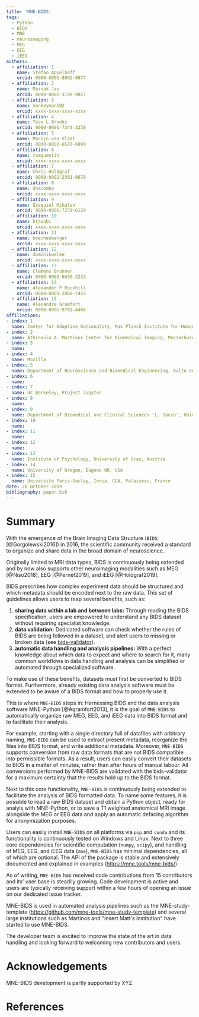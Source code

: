```yaml
---
title: 'MNE-BIDS'
tags:
  - Python
  - BIDS
  - MNE
  - neuroimaging
  - MEG
  - EEG
  - iEEG
authors:
  - affiliation: 1
    name: Stefan Appelhoff
    orcid: 0000-0001-8002-0877
  - affiliation: 2
    name: Mainak Jas
    orcid: 0000-0002-3199-9027
  - affiliation: 3
    name: monkeyman192
    orcid: xxxx-xxxx-xxxx-xxxx
  - affiliation: 4
    name: Teon L Brooks
    orcid: 0000-0001-7344-3230
  - affiliation: 5
    name: Marijn van Vliet
    orcid: 0000-0002-6537-6899
  - affiliation: 6
    name: romquentin
    orcid: xxxx-xxxx-xxxx-xxxx
  - affiliation: 7
    name: Chris Holdgraf
    orcid: 0000-0002-2391-0678
  - affiliation: 8
    name: dnacombo
    orcid: xxxx-xxxx-xxxx-xxxx
  - affiliation: 9
    name: Ezequiel Mikulan
    orcid: 0000-0001-7259-6120
  - affiliation: 10
    name: ktavabi
    orcid: xxxx-xxxx-xxxx-xxxx
  - affiliation: 11
    name: hoechenberger
    orcid: xxxx-xxxx-xxxx-xxxx
  - affiliation: 12
    name: dominikwelke
    orcid: xxxx-xxxx-xxxx-xxxx
  - affiliation: 13
    name: Clemens Brunner
    orcid: 0000-0002-6030-2233
  - affiliation: 14
    name: Alexander P Rockhill
    orcid: 0000-0003-3868-7453
  - affiliation: 15
    name: Alexandre Gramfort
    orcid: 0000-0001-9791-4404
affiliations:
- index: 1
  name: Center for Adaptive Rationality, Max Planck Institute for Human Development, Berlin, Germany
- index: 2
  name: Athinoula A. Martinos Center for Biomedical Imaging, Massachusetts General Hospital, Charlestown, MA, USA
- index: 3
  name:
- index: 4
  name: Mozilla
- index: 5
  name: Department of Neuroscience and Biomedical Engineering, Aalto University, Espoo, Finland
- index: 6
  name:
- index: 7
  name: UC Berkeley, Project Jupyter
- index: 8
  name:
- index: 9
  name: Department of Biomedical and Clinical Sciences 'L. Sacco', University of Milan, Milan, Italy
- index: 10
  name:
- index: 11
  name:
- index: 12
  name:
- index: 13
  name: Institute of Psychology, University of Graz, Austria
- index: 14
  name: University of Oregon, Eugene OR, USA
- index: 15
  name: Université Paris-Saclay, Inria, CEA, Palaiseau, France
date: 28 October 2019
bibliography: paper.bib
---
```


# Summary

With the emergence of the Brain Imaging Data Structure
(``BIDS``; [@Gorgolewski2016]) in 2016, the scientific community received a
standard to organize and share data in the broad domain of neuroscience.

Originally limited to MRI data types, BIDS is continuously being extended and
by now also supports other neuroimaging modalities such as MEG [@Niso2018],
EEG [@Pernet2019], and iEEG [@Holdgraf2019].

BIDS prescribes how complex experiment data should be structured and which
metadata should be encoded next to the raw data. This set of guidelines
allows users to reap several benefits, such as:

1. **sharing data within a lab and between labs:** Through reading the BIDS
   specification, users are empowered to understand any BIDS dataset
   without requiring specialist knowledge.
1. **data validation:** Dedicated software can check whether the rules of
   BIDS are being followed in a dataset, and alert users to missing or broken
   data (see
   [bids-validator](https://github.com/bids-standard/bids-validator)).
1. **automatic data handling and analysis pipelines:** With a perfect
   knowledge about which data to expect and where to search for it, many
   common workflows in data handling and analysis can be simplified or
   automated through specialized software.

To make use of these benefits, datasets must first be converted to
BIDS format. Furthermore, already existing data analysis software must be
extended to be aware of a BIDS format and how to properly use it.

This is where ``MNE-BIDS`` steps in: Harnessing BIDS and the data analysis
software MNE-Python [@Agramfort2013], it is the goal of ``MNE-BIDS`` to
automatically organize raw MEG, EEG, and iEEG data into BIDS format and to facilitate
their analysis.

For example, starting with a single directory full of datafiles with arbitrary
naming, ``MNE-BIDS`` can be used to extract present metadata, reorganize the
files into BIDS format, and write additional metadata. Moreover,
``MNE-BIDS`` supports conversion from raw data formats that are not BIDS
compatible into permissible formats. As a result, users can easily convert
their datasets to BIDS in a matter of minutes, rather than after hours of
manual labour. All conversions performed by MNE-BIDS are validated with the
bids-validator for a maximum certainty that the results hold up to the BIDS
format.

Next to this core functionality, ``MNE-BIDS`` is continuously being extended
to facilitate the analysis of BIDS formatted data. To name some features, it is
possible to read a raw BIDS dataset and obtain a Python object, ready for
analyis with MNE-Python, or to save a T1 weighted anatomical MRI image
alongside the MEG or EEG data and apply an automatic defacing algorithm for
anonymization purposes.

Users can easily install ``MNE-BIDS`` on all platforms via `pip` and `conda`
and its functionality is continuously tested on Windows and Linux.
Next to three core dependencies for scientific computation (`numpy`, `scipy`),
and handling of MEG, EEG, and iEEG data (`mne`), ``MNE-BIDS`` has minimal
dependencies, all of which are optional. The API of the package is stable and
extensively documented and explained in examples (https://mne.tools/mne-bids/).

As of writing, ``MNE-BIDS`` has received code contributions from 15
contributors and its' user base is steadily growing. Code development is
active and users are typically receiving support within a few hours of opening
an issue on our dedicated issue tracker.

MNE-BIDS is used in automated analysis pipelines such as the
MNE-study-template (https://github.com/mne-tools/mne-study-template) and
several large institutions such as Martinos and "insert Matt's institution" have started to use MNE-BIDS.

The developer team is excited to improve the state of the art in data handling
and looking forward to welcoming new contributors and users.

# Acknowledgements

MNE-BIDS development is partly supported by XYZ.

# References
